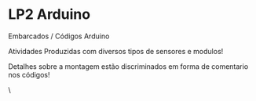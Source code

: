 # LP2 Arduino
Embarcados / Códigos Arduino

Atividades Produzidas com diversos tipos de sensores e modulos!

Detalhes sobre a montagem estão discriminados em forma de comentario nos códigos!

\\
